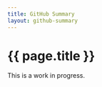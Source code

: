 ```yaml
---
title: GitHub Summary
layout: github-summary
---
```


{{ page.title }}
================

This is a work in progress.